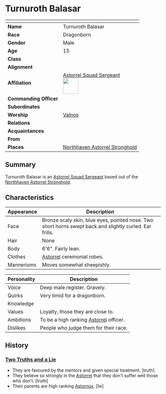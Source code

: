 # Turnuroth Balasar

| []() | |
| --- | --- |
| **Name** | Turnuroth Balasar |
| **Race** | Dragonborn |
| **Gender** | Male |
| **Age** | 15 |
| **Class** | |
| **Alignment** | |
| **Affiliation** | [Astorrel Squad Sergeant](../organisations/astorrel/ranks/astorrel-squad-sergeant.md)<br /><img src="../../images/ranks/astorrel-4-squad-sergeant.png" height="50" /> |
| **Commanding Officer** | |
| **Subordinates** | |
| **Worship** | [Valnos](../gods/deities/valnos.md) |
| **Relations** | |
| **Acquaintances** | |
| **From** | |
| **Places** | [Northhaven Astorrel Stronghold](../places/strongholds/northhaven-astorrel-stronghold.md) |

## Summary

Turnuroth Balasar is an [Astorrel Squad Sergeant](../organisations/astorrel/ranks/astorrel-squad-sergeant.md) based out of the [Northhaven Astorrel Stronghold](../places/strongholds/northhaven-astorrel-stronghold.md).

## Characteristics

| Appearance | Description |
| --- | --- |
| Face | Bronze scaly skin, blue eyes, pointed nose. Two short horns swept back and slightly curled. Ear frills. |
| Hair | None |
| Body | 6'6". Fairly lean. |
| Clothes | [Astorrel](../organisations/astorrel/astorrel.md) ceremonial robes. |
| Mannerisms | Moves somewhat sheepishly. |

| Personality | Description |
| --- | --- |
| Voice | Deep male register. Gravely. |
| Quirks | Very timid for a dragonborn. |
| Knowledge | |
| Values | Loyalty, those they are close to. |
| Ambitions | To be a high ranking [Astorrel](../organisations/astorrel/astorrel.md) officer. |
| Dislikes | People who judge them for their race. |

## History

### [Two Truths and a Lie](../mechanics/roleplay/two-truths-and-a-lie.md)

- They are favoured by the mentors and given special treatment. [truth]
- They believe so strongly in the [Astorrel](../organisations/astorrel/astorrel.md) that they don't suffer well those who don't. [truth]
- Their parents are high ranking [Astornox](../organisations/astornox/astornox.md). [lie]
